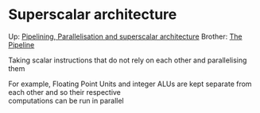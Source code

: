 # Superscalar architecture

Up: [Pipelining, Parallelisation and superscalar architecture](pipelining,_parallelisation_and_superscalar_architecture)
Brother: [The Pipeline](the_pipeline)

Taking scalar instructions that do not rely on each other and parallelising them  
  
For example, Floating Point Units and integer ALUs are kept separate from each other and so their respective  
computations can be run in parallel